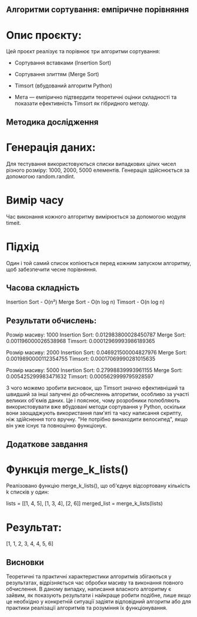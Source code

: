 ## Алгоритми сортування: емпіричне порівняння

 # Опис проєкту:

 Цей проєкт реалізує та порівнює три алгоритми сортування:
 - Сортування вставками (Insertion Sort)
 
 - Сортування злиттям (Merge Sort)
 
 - Timsort (вбудований алгоритм Python)
 
 - Мета — емпірично підтвердити теоретичні оцінки складності та показати ефективність Timsort як гібридного методу.

## Методика дослідження
 # Генерація даних:

 Для тестування використовуються списки випадкових цілих чисел різного розміру: 1000, 2000, 5000 елементів. Генерація здійснюється за допомогою random.randint.

 # Вимір часу

 Час виконання кожного алгоритму вимірюється за допомогою модуля timeit.

 # Підхід

 Один і той самий список копіюється перед кожним запуском алгоритму, щоб забезпечити чесне порівняння.

## Часова складність
 Insertion Sort	     -          O(n²)
 Merge Sort          -        	O(n log n)
 Timsort	           -          O(n log n)

## Результати обчислень:
 Розмір масиву: 1000
 Insertion Sort: 0.012983800028450787
 Merge Sort: 0.001196000026538968
 Timsort: 0.00012969993986189365

 Розмір масиву: 2000
 Insertion Sort: 0.046921500004827976
 Merge Sort: 0.0019890000112354755
 Timsort: 0.00017069990281015635

 Розмір масиву: 5000
 Insertion Sort: 0.27998839993961155
 Merge Sort: 0.005425299983471632
 Timsort: 0.0005629999795928597

 З чого можемо зробити висновок, що Timsort значно ефективніший та швидший за інші залучені до обчисленнь алгоритми, особливо за участі великих об'ємів даних. Це і пояснює, чому розробники полюбляють використовувати вже вбудовані методи сортування у Python, оскільки вони заощаджують використання пам'яті та часу написання скрипту, ніж здійснення того вручну. "Не потрібно винаходити велосипед", якщо він уже існує та повноцінно функціонує.

## Додаткове завдання
 # Функція merge_k_lists()
 Реалізовано функцію merge_k_lists(), що об'єднує відсортовану кількість k списків у один:

 lists = [[1, 4, 5], [1, 3, 4], [2, 6]]
 merged_list = merge_k_lists(lists)

 # Результат:
 [1, 1, 2, 3, 4, 4, 5, 6]

 ## Висновки
 Теоретичні та практичні характеристики алгоритмів збігаються у результатах, відрізняється час обробки масиву та виконання повного обчислення. В даному випадку, написання власного алгоритму є зайвим, як показують результати і найкраще робити подібне, лише якщо це необхідно у конкретній ситуації задіяти відповідний алгоритм або для практики реалізації алгоритмів та розуміння їх функціонування. 
